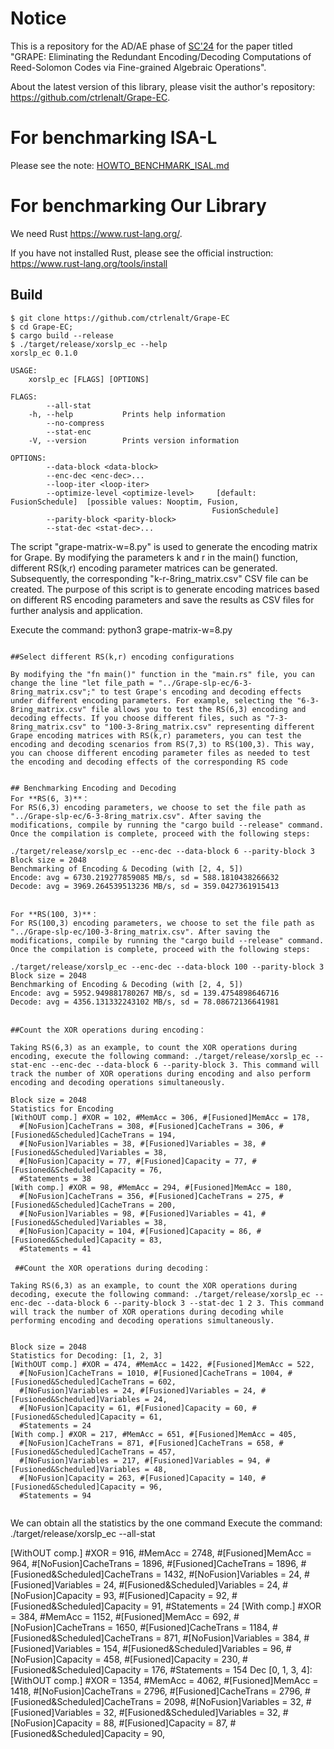 # Notice

This is a repository for the AD/AE phase of [SC'24](https://sc24.supercomputing.org/) for the paper titled "GRAPE: Eliminating the Redundant Encoding/Decoding Computations of
Reed-Solomon Codes via Fine-grained Algebraic Operations".

About the latest version of this library, please visit the author's repository: https://github.com/ctrlenalt/Grape-EC.


# For benchmarking ISA-L
Please see the note: [HOWTO_BENCHMARK_ISAL.md](HOWTO_BENCHMARK_ISAL.md)

# For benchmarking Our Library

We need Rust https://www.rust-lang.org/.

If you have not installed Rust, please see the official instruction: https://www.rust-lang.org/tools/install

## Build
```
$ git clone https://github.com/ctrlenalt/Grape-EC
$ cd Grape-EC;
$ cargo build --release
$ ./target/release/xorslp_ec --help
xorslp_ec 0.1.0

USAGE:
    xorslp_ec [FLAGS] [OPTIONS]

FLAGS:
        --all-stat
    -h, --help           Prints help information
        --no-compress
        --stat-enc
    -V, --version        Prints version information

OPTIONS:
        --data-block <data-block>
        --enc-dec <enc-dec>...
        --loop-iter <loop-iter>
        --optimize-level <optimize-level>     [default: FusionSchedule]  [possible values: Nooptim, Fusion,
                                             FusionSchedule]
        --parity-block <parity-block>
        --stat-dec <stat-dec>...
```
 

The script "grape-matrix-w=8.py" is used to generate the encoding matrix for Grape. By modifying the parameters k and r in the main() function, different RS(k,r) encoding parameter matrices can be generated. Subsequently, the corresponding "k-r-8ring_matrix.csv" CSV file can be created. The purpose of this script is to generate encoding matrices based on different RS encoding parameters and save the results as CSV files for further analysis and application.

Execute the command: python3  grape-matrix-w=8.py

```
 
##Select different RS(k,r) encoding configurations

By modifying the "fn main()" function in the "main.rs" file, you can change the line "let file_path = "../Grape-slp-ec/6-3-8ring_matrix.csv";" to test Grape's encoding and decoding effects under different encoding parameters. For example, selecting the "6-3-8ring_matrix.csv" file allows you to test the RS(6,3) encoding and decoding effects. If you choose different files, such as "7-3-8ring_matrix.csv" to "100-3-8ring_matrix.csv" representing different Grape encoding matrices with RS(k,r) parameters, you can test the encoding and decoding scenarios from RS(7,3) to RS(100,3). This way, you can choose different encoding parameter files as needed to test the encoding and decoding effects of the corresponding RS code


## Benchmarking Encoding and Decoding
For **RS(6, 3)**：
For RS(6,3) encoding parameters, we choose to set the file path as "../Grape-slp-ec/6-3-8ring_matrix.csv". After saving the modifications, compile by running the "cargo build --release" command. Once the compilation is complete, proceed with the following steps:

./target/release/xorslp_ec --enc-dec --data-block 6 --parity-block 3
Block size = 2048
Benchmarking of Encoding & Decoding (with [2, 4, 5])
Encode: avg = 6730.219277859085 MB/s, sd = 588.1810438266632
Decode: avg = 3969.264539513236 MB/s, sd = 359.0427361915413


For **RS(100, 3)**：
For RS(100,3) encoding parameters, we choose to set the file path as "../Grape-slp-ec/100-3-8ring_matrix.csv". After saving the modifications, compile by running the "cargo build --release" command. Once the compilation is complete, proceed with the following steps:

./target/release/xorslp_ec --enc-dec --data-block 100 --parity-block 3
Block size = 2048
Benchmarking of Encoding & Decoding (with [2, 4, 5])
Encode: avg = 5952.949881780267 MB/s, sd = 139.4754898646716
Decode: avg = 4356.131332243102 MB/s, sd = 78.08672136641981


##Count the XOR operations during encoding：

Taking RS(6,3) as an example, to count the XOR operations during encoding, execute the following command: ./target/release/xorslp_ec --stat-enc --enc-dec --data-block 6 --parity-block 3. This command will track the number of XOR operations during encoding and also perform encoding and decoding operations simultaneously.

Block size = 2048
Statistics for Encoding
[WithOUT comp.] #XOR = 102, #MemAcc = 306, #[Fusioned]MemAcc = 178,
  #[NoFusion]CacheTrans = 308, #[Fusioned]CacheTrans = 306, #[Fusioned&Scheduled]CacheTrans = 194,
  #[NoFusion]Variables = 38, #[Fusioned]Variables = 38, #[Fusioned&Scheduled]Variables = 38,
  #[NoFusion]Capacity = 77, #[Fusioned]Capacity = 77, #[Fusioned&Scheduled]Capacity = 76,
  #Statements = 38
[With comp.] #XOR = 98, #MemAcc = 294, #[Fusioned]MemAcc = 180,
  #[NoFusion]CacheTrans = 356, #[Fusioned]CacheTrans = 275, #[Fusioned&Scheduled]CacheTrans = 200,
  #[NoFusion]Variables = 98, #[Fusioned]Variables = 41, #[Fusioned&Scheduled]Variables = 38,
  #[NoFusion]Capacity = 104, #[Fusioned]Capacity = 86, #[Fusioned&Scheduled]Capacity = 83,
  #Statements = 41

 ##Count the XOR operations during decoding：

Taking RS(6,3) as an example, to count the XOR operations during decoding, execute the following command: ./target/release/xorslp_ec --enc-dec --data-block 6 --parity-block 3 --stat-dec 1 2 3. This command will track the number of XOR operations during decoding while performing encoding and decoding operations simultaneously.


Block size = 2048
Statistics for Decoding: [1, 2, 3]
[WithOUT comp.] #XOR = 474, #MemAcc = 1422, #[Fusioned]MemAcc = 522,
  #[NoFusion]CacheTrans = 1010, #[Fusioned]CacheTrans = 1004, #[Fusioned&Scheduled]CacheTrans = 602,
  #[NoFusion]Variables = 24, #[Fusioned]Variables = 24, #[Fusioned&Scheduled]Variables = 24,
  #[NoFusion]Capacity = 61, #[Fusioned]Capacity = 60, #[Fusioned&Scheduled]Capacity = 61,
  #Statements = 24
[With comp.] #XOR = 217, #MemAcc = 651, #[Fusioned]MemAcc = 405,
  #[NoFusion]CacheTrans = 871, #[Fusioned]CacheTrans = 658, #[Fusioned&Scheduled]CacheTrans = 457,
  #[NoFusion]Variables = 217, #[Fusioned]Variables = 94, #[Fusioned&Scheduled]Variables = 48,
  #[NoFusion]Capacity = 263, #[Fusioned]Capacity = 140, #[Fusioned&Scheduled]Capacity = 96,
  #Statements = 94


```

We can obtain all the statistics by the one command
Execute the command:  ./target/release/xorslp_ec --all-stat

[WithOUT comp.] #XOR = 916, #MemAcc = 2748, #[Fusioned]MemAcc = 964,
  #[NoFusion]CacheTrans = 1896, #[Fusioned]CacheTrans = 1896, #[Fusioned&Scheduled]CacheTrans = 1432,
  #[NoFusion]Variables = 24, #[Fusioned]Variables = 24, #[Fusioned&Scheduled]Variables = 24,
  #[NoFusion]Capacity = 93, #[Fusioned]Capacity = 92, #[Fusioned&Scheduled]Capacity = 91,
  #Statements = 24
[With comp.] #XOR = 384, #MemAcc = 1152, #[Fusioned]MemAcc = 692,
  #[NoFusion]CacheTrans = 1650, #[Fusioned]CacheTrans = 1184, #[Fusioned&Scheduled]CacheTrans = 871,
  #[NoFusion]Variables = 384, #[Fusioned]Variables = 154, #[Fusioned&Scheduled]Variables = 96,
  #[NoFusion]Capacity = 458, #[Fusioned]Capacity = 230, #[Fusioned&Scheduled]Capacity = 176,
  #Statements = 154
Dec [0, 1, 3, 4]:
[WithOUT comp.] #XOR = 1354, #MemAcc = 4062, #[Fusioned]MemAcc = 1418,
  #[NoFusion]CacheTrans = 2796, #[Fusioned]CacheTrans = 2796, #[Fusioned&Scheduled]CacheTrans = 2098,
  #[NoFusion]Variables = 32, #[Fusioned]Variables = 32, #[Fusioned&Scheduled]Variables = 32,
  #[NoFusion]Capacity = 88, #[Fusioned]Capacity = 87, #[Fusioned&Scheduled]Capacity = 90,




 
